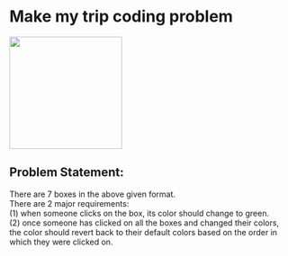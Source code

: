 # Make my trip coding problem

<!-- ![image](https://user-images.githubusercontent.com/53472824/228335109-64efc796-4dcb-41f6-abe0-077622e16f96.png) -->

<img src="https://user-images.githubusercontent.com/53472824/228335109-64efc796-4dcb-41f6-abe0-077622e16f96.png" width="200" height="200">

## Problem Statement:

There are 7 boxes in the above given format.<br>
There are 2 major requirements:<br>
(1) when someone clicks on the box, its color should change to green.<br>
(2) once someone has clicked on all the boxes and changed their colors, the color should revert back to their default colors based on the order in which they were clicked on.
